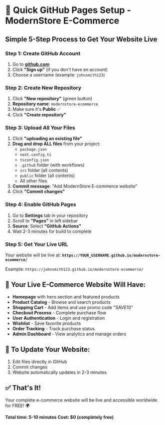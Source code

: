 # 🚀 Quick GitHub Pages Setup - ModernStore E-Commerce

## Simple 5-Step Process to Get Your Website Live

### Step 1: Create GitHub Account
1. Go to **[github.com](https://github.com)**
2. Click **"Sign up"** (if you don't have an account)
3. Choose a username (example: `johnsmith123`)

### Step 2: Create New Repository
1. Click **"New repository"** (green button)
2. **Repository name**: `modernstore-ecommerce`
3. Make sure it's **Public** ✅
4. Click **"Create repository"**

### Step 3: Upload All Your Files
1. Click **"uploading an existing file"**
2. **Drag and drop ALL files** from your project:
   - `package.json`
   - `next.config.ts`
   - `tsconfig.json`
   - `.github` folder (with workflows)
   - `src` folder (all contents)
   - `public` folder (all contents)
   - All other files
3. **Commit message**: "Add ModernStore E-commerce website"
4. Click **"Commit changes"**

### Step 4: Enable GitHub Pages
1. Go to **Settings** tab in your repository
2. Scroll to **"Pages"** in left sidebar
3. **Source**: Select **"GitHub Actions"**
4. Wait 2-3 minutes for build to complete

### Step 5: Get Your Live URL
Your website will be live at:
**`https://YOUR_USERNAME.github.io/modernstore-ecommerce/`**

Example: `https://johnsmith123.github.io/modernstore-ecommerce/`

## 🎯 Your Live E-Commerce Website Will Have:

- **Homepage** with hero section and featured products
- **Product Catalog** - Browse and search products
- **Shopping Cart** - Add items and use promo code "SAVE10"
- **Checkout Process** - Complete purchase flow
- **User Authentication** - Login and registration
- **Wishlist** - Save favorite products
- **Order Tracking** - Track purchase status
- **Admin Dashboard** - View analytics and manage orders

## 🔄 To Update Your Website:
1. Edit files directly in GitHub
2. Commit changes
3. Website automatically updates in 2-3 minutes

## ✅ That's It!
Your complete e-commerce website will be live and accessible worldwide for FREE! 🌍

**Total time: 5-10 minutes**
**Cost: $0 (completely free)**
